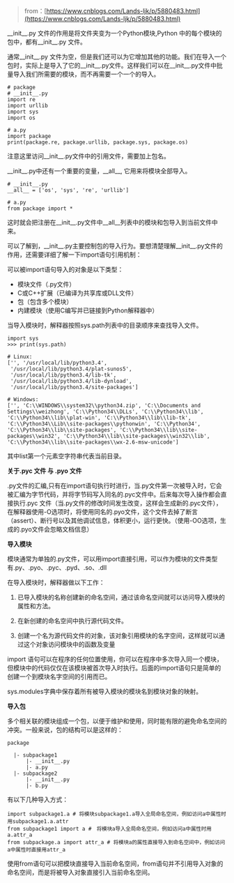 > from：[https://www.cnblogs.com/Lands-ljk/p/5880483.html](https://www.cnblogs.com/Lands-ljk/p/5880483.html)

\_\_init\_\_.py 文件的作用是将文件夹变为一个Python模块,Python 中的每个模块的包中，都有\_\_init\_\_.py 文件。

通常\_\_init\_\_.py 文件为空，但是我们还可以为它增加其他的功能。我们在导入一个包时，实际上是导入了它的\_\_init\_\_.py文件。这样我们可以在\_\_init\_\_.py文件中批量导入我们所需要的模块，而不再需要一个一个的导入。

```
# package
# __init__.py
import re
import urllib
import sys
import os

# a.py
import package 
print(package.re, package.urllib, package.sys, package.os)
```

注意这里访问\_\_init\_\_.py文件中的引用文件，需要加上包名。

\_\_init\_\_.py中还有一个重要的变量，\_\_all\_\_, 它用来将模块全部导入。

```
# __init__.py
__all__ = ['os', 'sys', 're', 'urllib']

# a.py
from package import *
```

这时就会把注册在\_\_init\_\_.py文件中\_\_all\_\_列表中的模块和包导入到当前文件中来。

可以了解到，\_\_init\_\_.py主要控制包的导入行为。要想清楚理解\_\_init\_\_.py文件的作用，还需要详细了解一下import语句引用机制：

可以被import语句导入的对象是以下类型：

* 模块文件（.py文件）
* C或C++扩展（已编译为共享库或DLL文件）
* 包（包含多个模块）
* 内建模块（使用C编写并已链接到Python解释器中）

当导入模块时，解释器按照sys.path列表中的目录顺序来查找导入文件。

```
import sys
>>> print(sys.path)

# Linux:
['', '/usr/local/lib/python3.4',
 '/usr/local/lib/python3.4/plat-sunos5',
 '/usr/local/lib/python3.4/lib-tk',
 '/usr/local/lib/python3.4/lib-dynload',
 '/usr/local/lib/python3.4/site-packages']

# Windows:
['', 'C:\\WINDOWS\\system32\\python34.zip', 'C:\\Documents and Settings\\weizhong', 'C:\\Python34\\DLLs', 'C:\\Python34\\lib', 'C:\\Python34\\lib\\plat-win', 'C:\\Python34\\lib\\lib-tk', 'C:\\Python34\\Lib\\site-packages\\pythonwin', 'C:\\Python34', 'C:\\Python34\\lib\\site-packages', 'C:\\Python34\\lib\\site-packages\\win32', 'C:\\Python34\\lib\\site-packages\\win32\\lib', 'C:\\Python34\\lib\\site-packages\\wx-2.6-msw-unicode']
```

其中list第一个元素空字符串代表当前目录。

**关于.pyc 文件 与 .pyo 文件**

.py文件的汇编,只有在import语句执行时进行，当.py文件第一次被导入时，它会被汇编为字节代码，并将字节码写入同名的.pyc文件中。后来每次导入操作都会直接执行.pyc 文件（当.py文件的修改时间发生改变，这样会生成新的.pyc文件），在解释器使用-O选项时，将使用同名的.pyo文件，这个文件去掉了断言（assert）、断行号以及其他调试信息，体积更小，运行更快。（使用-OO选项，生成的.pyo文件会忽略文档信息）

**导入模块**

模块通常为单独的.py文件，可以用import直接引用，可以作为模块的文件类型有.py、.pyo、.pyc、.pyd、.so、.dll

在导入模块时，解释器做以下工作：

1. 已导入模块的名称创建新的命名空间，通过该命名空间就可以访问导入模块的属性和方法。

2. 在新创建的命名空间中执行源代码文件。

3. 创建一个名为源代码文件的对象，该对象引用模块的名字空间，这样就可以通过这个对象访问模块中的函数及变量

import 语句可以在程序的任何位置使用，你可以在程序中多次导入同一个模块，但模块中的代码仅仅在该模块被首次导入时执行。后面的import语句只是简单的创建一个到模块名字空间的引用而已。

sys.modules字典中保存着所有被导入模块的模块名到模块对象的映射。

**导入包**

多个相关联的模块组成一个包，以便于维护和使用，同时能有限的避免命名空间的冲突。一般来说，包的结构可以是这样的：

```
package

  |- subpackage1
      |- __init__.py
      |- a.py
  |- subpackage2
      |- __init__.py
      |- b.py
```

有以下几种导入方式：

```
import subpackage1.a # 将模块subpackage1.a导入全局命名空间，例如访问a中属性时用subpackage1.a.attr
from subpackage1 import a #　将模块a导入全局命名空间，例如访问a中属性时用a.attr_a
from subpackage.a import attr_a # 将模块a的属性直接导入到命名空间中，例如访问a中属性时直接用attr_a
```

使用from语句可以把模块直接导入当前命名空间，from语句并不引用导入对象的命名空间，而是将被导入对象直接引入当前命名空间。

